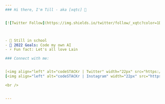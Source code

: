 ```yaml
---
### Hi there, I'm Till - aka [xqtc] 👋 


[![Twitter Follow](https://img.shields.io/twitter/follow/_xqtc?color=1DA1F2&logo=twitter&style=for-the-badge)](https://twitter.com/_xqtc)



- 🌱 Still in school
- 🥅 2022 Goals: Code my own AI
- ⚡ Fun fact: Let's all love Lain

### Connect with me:


[<img align="left" alt="codeSTACKr | Twitter" width="22px" src="https://upload.wikimedia.org/wikipedia/de/9/9f/Twitter_bird_logo_2012.svg" />][twitter]
[<img align="left" alt="codeSTACKr | Instagram" width="22px" src="https://upload.wikimedia.org/wikipedia/commons/2/27/CIS-A2K_Instagram_Icon_%28Black%29.svg" />][instagram]

<br />


---
```


[twitter]: https://twitter.com/_xqtc
[instagram]: https://instagram.com/l4in_iw4kura
